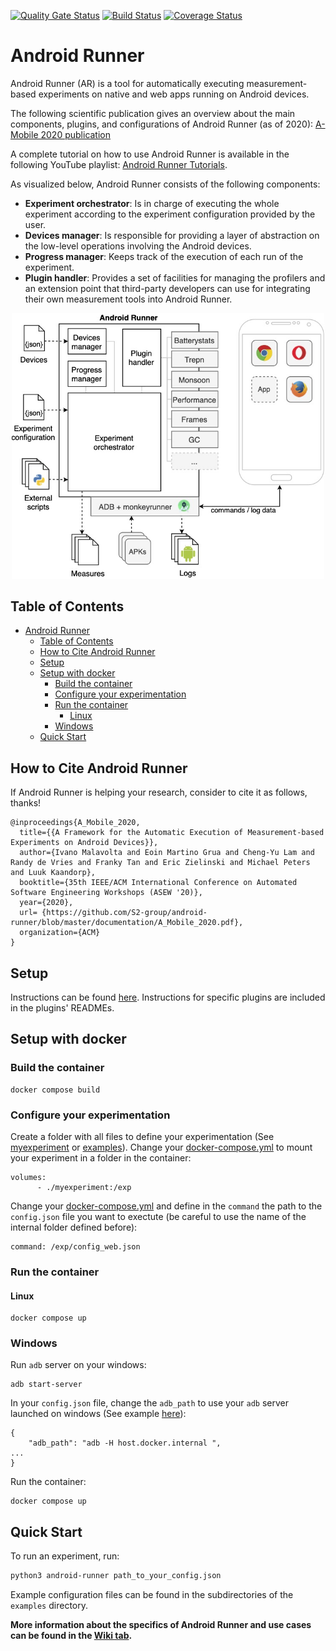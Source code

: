 [![Quality Gate Status](https://sonarcloud.io/api/project_badges/measure?project=S2-group_android-runner&metric=alert_status)](https://sonarcloud.io/dashboard?id=S2-group_android-runner)
[![Build Status](https://travis-ci.org/S2-group/android-runner.svg?branch=master)](https://travis-ci.org/S2-group/android-runner)
[![Coverage Status](https://coveralls.io/repos/github/S2-group/android-runner/badge.svg?branch=master)](https://coveralls.io/github/S2-group/android-runner?branch=master&service=github)
# Android Runner
Android Runner (AR) is a tool for automatically executing measurement-based experiments on native and web apps running on Android devices.

The following scientific publication gives an overview about the main components, plugins, and configurations of Android Runner (as of 2020): [A-Mobile 2020 publication](https://github.com/S2-group/android-runner/blob/master/documentation/A_Mobile_2020.pdf)  

A complete tutorial on how to use Android Runner is available in the following YouTube playlist: [Android Runner Tutorials](https://www.youtube.com/watch?v=-ZXT176ljjI&list=PLLbZZOioDh3P50WcYbuBMZEJokJH3ZONr).

As visualized below, Android Runner consists of the following components:
- **Experiment orchestrator**: Is in charge of executing the whole experiment according to the experiment configuration provided by the user.
- **Devices manager**: Is responsible for providing a layer of abstraction on the low-level operations involving the Android devices.
- **Progress manager**: Keeps track of the execution of each run of the experiment.
- **Plugin handler**: Provides a set of facilities for managing the profilers and an extension point that third-party developers can use for integrating their own measurement tools into Android Runner.

<p align="center">
<img src="./documentation/overview.jpg" alt="Overview of Android Runner" width="500"/>
</p>

## Table of Contents
- [Android Runner](#android-runner)
  - [Table of Contents](#table-of-contents)
  - [How to Cite Android Runner](#how-to-cite-android-runner)
  - [Setup](#setup)
  - [Setup with docker](#setup-with-docker)
    - [Build the container](#build-the-container)
    - [Configure your experimentation](#configure-your-experimentation)
    - [Run the container](#run-the-container)
      - [Linux](#linux)
    - [Windows](#windows)
  - [Quick Start](#quick-start)

## How to Cite Android Runner

If Android Runner is helping your research, consider to cite it as follows, thanks!

``` 
@inproceedings{A_Mobile_2020,
  title={{A Framework for the Automatic Execution of Measurement-based Experiments on Android Devices}},
  author={Ivano Malavolta and Eoin Martino Grua and Cheng-Yu Lam and Randy de Vries and Franky Tan and Eric Zielinski and Michael Peters and Luuk Kaandorp},
  booktitle={35th IEEE/ACM International Conference on Automated Software Engineering Workshops (ASEW '20)},
  year={2020},
  url= {https://github.com/S2-group/android-runner/blob/master/documentation/A_Mobile_2020.pdf},
  organization={ACM}
}
```

## Setup
Instructions can be found [here](https://github.com/S2-group/android-runner/wiki/Setup). Instructions for specific plugins are included in the plugins' READMEs.

## Setup with docker
### Build the container
```
docker compose build
``` 

### Configure your experimentation
Create a folder with all files to define your experimentation (See [myexperiment](myexperiment/) or [examples](examples/)).
Change your [docker-compose.yml](docker-compose.yml) to mount your experiment in a folder in the container:
```
volumes:
      - ./myexperiment:/exp
```

Change your [docker-compose.yml](docker-compose.yml) and define in the `command` the path to the `config.json` file you want to exectute (be careful to use the name of the internal folder defined before):
```
command: /exp/config_web.json
```
### Run the container
#### Linux
```
docker compose up
```
### Windows
Run `adb` server on your windows:
```
adb start-server
```
In your `config.json` file, change the `adb_path` to use your `adb` server launched on windows (See example [here](myexperiment/config_web_docker_adb_server.json)):
```
{
    "adb_path": "adb -H host.docker.internal ",
...
}
```
Run the container:
```
docker compose up
```

## Quick Start
To run an experiment, run:
```bash
python3 android-runner path_to_your_config.json
```
Example configuration files can be found in the subdirectories of the `examples` directory.

**More information about the specifics of Android Runner and use cases can be found in the [Wiki tab](https://github.com/S2-group/android-runner/wiki).**
